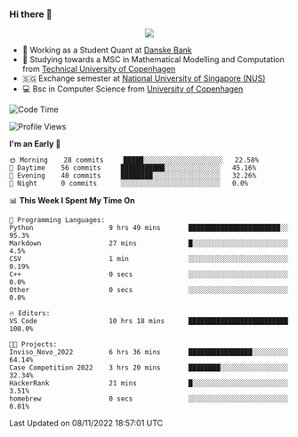 ### Hi there 👋

<p align="center">
  <img src="https://media4.giphy.com/media/3ohzdKy5Z8TChSDuiA/giphy.gif?cid=ecf05e47r69cojk56gup9q8mep9liy48s94dn2uxsfh6fv39&rid=giphy.gif&ct=g" />
</p>

* 🏦 Working as a Student Quant at [Danske Bank](https://danskebank.dk)
* 🧮 Studying towards a MSC in Mathematical Modelling and Computation from [Technical University of Copenhagen](https://www.dtu.dk)
* 🇸🇬 Exchange semester at [National University of Singapore (NUS)](https://www.nus.edu.sg)
* 💻 Bsc in Computer Science from [University of Copenhagen](https://www.ku.dk/english/)


<!--START_SECTION:waka-->
![Code Time](http://img.shields.io/badge/Code%20Time-38%20hrs%2045%20mins-blue)

![Profile Views](http://img.shields.io/badge/Profile%20Views-0-blue)

**I'm an Early 🐤** 

```text
🌞 Morning    28 commits     █████░░░░░░░░░░░░░░░░░░░░   22.58% 
🌆 Daytime    56 commits     ███████████░░░░░░░░░░░░░░   45.16% 
🌃 Evening    40 commits     ████████░░░░░░░░░░░░░░░░░   32.26% 
🌙 Night      0 commits      ░░░░░░░░░░░░░░░░░░░░░░░░░   0.0%

```


📊 **This Week I Spent My Time On** 

```text
💬 Programming Languages: 
Python                   9 hrs 49 mins       ███████████████████████░░   95.3% 
Markdown                 27 mins             █░░░░░░░░░░░░░░░░░░░░░░░░   4.5% 
CSV                      1 min               ░░░░░░░░░░░░░░░░░░░░░░░░░   0.19% 
C++                      0 secs              ░░░░░░░░░░░░░░░░░░░░░░░░░   0.0% 
Other                    0 secs              ░░░░░░░░░░░░░░░░░░░░░░░░░   0.0%

🔥 Editors: 
VS Code                  10 hrs 18 mins      █████████████████████████   100.0%

🐱‍💻 Projects: 
Inviso_Novo_2022         6 hrs 36 mins       ████████████████░░░░░░░░░   64.14% 
Case Competition 2022    3 hrs 20 mins       ████████░░░░░░░░░░░░░░░░░   32.34% 
HackerRank               21 mins             █░░░░░░░░░░░░░░░░░░░░░░░░   3.51% 
homebrew                 0 secs              ░░░░░░░░░░░░░░░░░░░░░░░░░   0.01%

```


 Last Updated on 08/11/2022 18:57:01 UTC
<!--END_SECTION:waka-->
